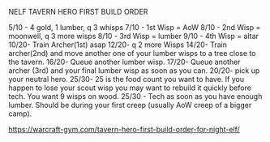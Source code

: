 ﻿NELF TAVERN HERO FIRST BUILD ORDER

5/10 - 4 gold, 1 lumber, q 3 whisps
7/10 - 1st Wisp = AoW
8/10 - 2nd Wisp = moonwell, q 3 more wisps
8/10 - 3rd Wisp = lumber
9/10 - 4th Wisp = altar
10/20- Train Archer(1st)  asap
12/20- q 2 more Wisps
14/20- Train archer(2nd) and move another one of your lumber wisps to a tree close to the tavern.
16/20- Queue another lumber wisp.
17/20- Queue another archer (3rd) and your final lumber wisp as soon as you can. 
20/20- pick up your neutral hero.
25/30- 25 is the food count you want to have. If you happen to lose your scout wisp you may want to rebuild it quickly before tech. You want 9 wisps on wood. 25/30 - Tech as soon as you have enough lumber. Should be during your first creep (usually AoW creep of a bigger camp).

https://warcraft-gym.com/tavern-hero-first-build-order-for-night-elf/